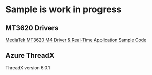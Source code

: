 # Sample is work in progress

## MT3620 Drivers

[MediaTek MT3620 M4 Driver & Real-Time Application Sample Code](https://github.com/MediaTek-Labs/mt3620_m4_software)

## Azure ThreadX

ThreadX version 6.0.1